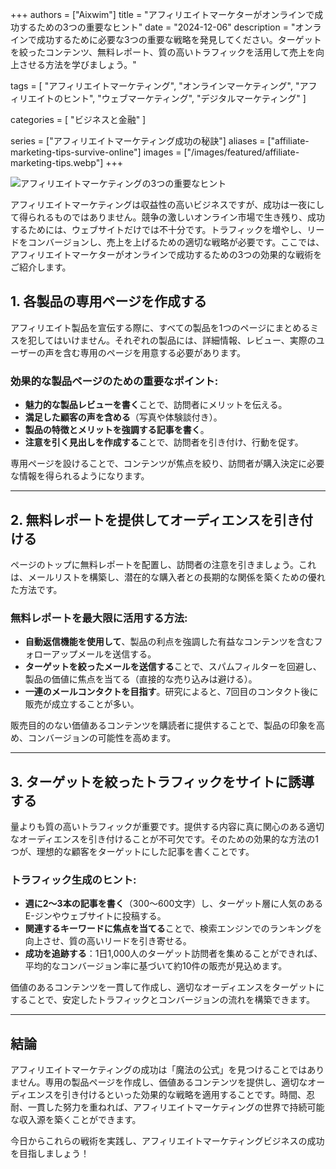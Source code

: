 +++
authors = ["Aixwim"]
title = "アフィリエイトマーケターがオンラインで成功するための3つの重要なヒント"
date = "2024-12-06"
description = "オンラインで成功するために必要な3つの重要な戦略を発見してください。ターゲットを絞ったコンテンツ、無料レポート、質の高いトラフィックを活用して売上を向上させる方法を学びましょう。"

tags = [
  "アフィリエイトマーケティング",
  "オンラインマーケティング",
  "アフィリエイトのヒント",
  "ウェブマーケティング",
  "デジタルマーケティング"
]

categories = [
  "ビジネスと金融"
]

series = ["アフィリエイトマーケティング成功の秘訣"]
aliases = ["affiliate-marketing-tips-survive-online"]
images = ["/images/featured/affiliate-marketing-tips.webp"]
+++

![アフィリエイトマーケティングの3つの重要なヒント]( /images/featured/affiliate-marketing-tips.webp)

アフィリエイトマーケティングは収益性の高いビジネスですが、成功は一夜にして得られるものではありません。競争の激しいオンライン市場で生き残り、成功するためには、ウェブサイトだけでは不十分です。トラフィックを増やし、リードをコンバージョンし、売上を上げるための適切な戦略が必要です。ここでは、アフィリエイトマーケターがオンラインで成功するための3つの効果的な戦術をご紹介します。

<!--more-->

## 1. 各製品の専用ページを作成する

アフィリエイト製品を宣伝する際に、すべての製品を1つのページにまとめるミスを犯してはいけません。それぞれの製品には、詳細情報、レビュー、実際のユーザーの声を含む専用のページを用意する必要があります。

### 効果的な製品ページのための重要なポイント:
- **魅力的な製品レビューを書く**ことで、訪問者にメリットを伝える。
- **満足した顧客の声を含める**（写真や体験談付き）。
- **製品の特徴とメリットを強調する記事を書く**。
- **注意を引く見出しを作成する**ことで、訪問者を引き付け、行動を促す。

専用ページを設けることで、コンテンツが焦点を絞り、訪問者が購入決定に必要な情報を得られるようになります。

---

## 2. 無料レポートを提供してオーディエンスを引き付ける

ページのトップに無料レポートを配置し、訪問者の注意を引きましょう。これは、メールリストを構築し、潜在的な購入者との長期的な関係を築くための優れた方法です。

### 無料レポートを最大限に活用する方法:
- **自動返信機能を使用して**、製品の利点を強調した有益なコンテンツを含むフォローアップメールを送信する。
- **ターゲットを絞ったメールを送信する**ことで、スパムフィルターを回避し、製品の価値に焦点を当てる（直接的な売り込みは避ける）。
- **一連のメールコンタクトを目指す**。研究によると、7回目のコンタクト後に販売が成立することが多い。

販売目的のない価値あるコンテンツを購読者に提供することで、製品の印象を高め、コンバージョンの可能性を高めます。

---

## 3. ターゲットを絞ったトラフィックをサイトに誘導する

量よりも質の高いトラフィックが重要です。提供する内容に真に関心のある適切なオーディエンスを引き付けることが不可欠です。そのための効果的な方法の1つが、理想的な顧客をターゲットにした記事を書くことです。

### トラフィック生成のヒント:
- **週に2〜3本の記事を書く**（300〜600文字）し、ターゲット層に人気のあるE-ジンやウェブサイトに投稿する。
- **関連するキーワードに焦点を当てる**ことで、検索エンジンでのランキングを向上させ、質の高いリードを引き寄せる。
- **成功を追跡する**：1日1,000人のターゲット訪問者を集めることができれば、平均的なコンバージョン率に基づいて約10件の販売が見込めます。

価値のあるコンテンツを一貫して作成し、適切なオーディエンスをターゲットにすることで、安定したトラフィックとコンバージョンの流れを構築できます。

---

## 結論

アフィリエイトマーケティングの成功は「魔法の公式」を見つけることではありません。専用の製品ページを作成し、価値あるコンテンツを提供し、適切なオーディエンスを引き付けるといった効果的な戦略を適用することです。時間、忍耐、一貫した努力を重ねれば、アフィリエイトマーケティングの世界で持続可能な収入源を築くことができます。

今日からこれらの戦術を実践し、アフィリエイトマーケティングビジネスの成功を目指しましょう！
